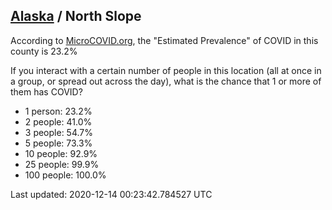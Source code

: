 
## [Alaska](/united-states/alaska) / North Slope

According to [MicroCOVID.org](http://microcovid.org),
the "Estimated Prevalence" of COVID in this county is 23.2%

If you interact with a certain number of people in this location
(all at once in a group, or spread out across the day), what is the chance that
1 or more of them has COVID?

- 1 person: 23.2%
- 2 people: 41.0%
- 3 people: 54.7%
- 5 people: 73.3%
- 10 people: 92.9%
- 25 people: 99.9%
- 100 people: 100.0%

Last updated: 2020-12-14 00:23:42.784527 UTC
